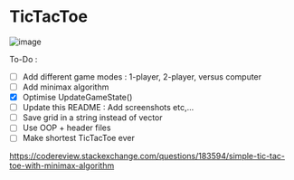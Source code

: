 # TicTacToe
![image](https://user-images.githubusercontent.com/65414576/154836053-495ff430-d262-4739-a892-fc25318a566f.png)


To-Do :
- [ ] Add different game modes : 1-player, 2-player, versus computer
- [ ] Add minimax algorithm
- [x] Optimise UpdateGameState()
- [ ] Update this README : Add screenshots etc,...
- [ ] Save grid in a string instead of vector
- [ ] Use OOP + header files
- [ ] Make shortest TicTacToe ever

https://codereview.stackexchange.com/questions/183594/simple-tic-tac-toe-with-minimax-algorithm
